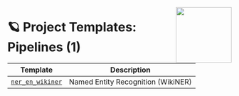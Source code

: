 <a href="https://explosion.ai"><img src="https://explosion.ai/assets/img/logo.svg" width="125" height="125" align="right" /></a>

# 🪐 Project Templates: Pipelines (1)

| Template | Description |
| --- | --- |
| [`ner_en_wikiner`](ner_en_wikiner) | Named Entity Recognition (WikiNER) |